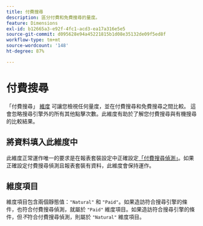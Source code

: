 ```yaml
---
title: 付費搜尋
description: 區分付費和免費搜尋的量度。
feature: Dimensions
exl-id: b12665a3-e92f-4fc1-acd3-ea17a316e5e5
source-git-commit: d095628e94a45221815b1d08e35132de09f5ed8f
workflow-type: tm+mt
source-wordcount: '148'
ht-degree: 87%

---
```


# 付費搜尋

「付費搜尋」 [維度](overview.md) 可讓您檢視任何量度，並在付費搜尋和免費搜尋之間比較。 這會忽略搜尋引擎外的所有其他點擊次數。此維度有助於了解您付費搜尋與有機搜尋的比較結果。

## 將資料填入此維度中

此維度正常運作唯一的要求是在報表套裝設定中正確設定[「付費搜尋偵測」](/help/admin/admin/c-manage-report-suites/c-edit-report-suites/general/paid-search-detection/paid-search-detection.md)。如果正確設定付費搜尋偵測且報表套裝有資料，此維度會保持運作。

## 維度項目

維度項目包含兩個靜態值：`"Natural"` 和 `"Paid"`。如果造訪符合搜尋引擎的條件，也符合付費搜尋偵測，就屬於 `"Paid"` 維度項目。如果造訪符合搜尋引擎的條件，但&#x200B;*不*&#x200B;符合付費搜尋偵測，則屬於 `"Natural"` 維度項目。
